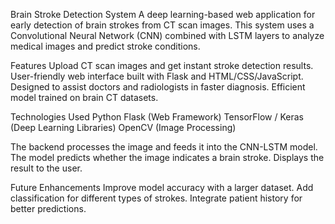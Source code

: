 Brain Stroke Detection System
A deep learning-based web application for early detection of brain strokes from CT scan images.
This system uses a Convolutional Neural Network (CNN) combined with LSTM layers to analyze medical images and predict stroke conditions.

Features
Upload CT scan images and get instant stroke detection results.
User-friendly web interface built with Flask and HTML/CSS/JavaScript.
Designed to assist doctors and radiologists in faster diagnosis.
Efficient model trained on brain CT datasets.

Technologies Used
Python
Flask (Web Framework)
TensorFlow / Keras (Deep Learning Libraries)
OpenCV (Image Processing)

The backend processes the image and feeds it into the CNN-LSTM model.
The model predicts whether the image indicates a brain stroke.
Displays the result to the user.

Future Enhancements
Improve model accuracy with a larger dataset.
Add classification for different types of strokes.
Integrate patient history for better predictions.

